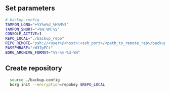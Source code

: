 
## Set parameters
```bash
# backup.config
TAMPON_LONG="+%Y%m%d_%H%M%S"
TAMPON_SHORT="+%H:%M:%S"
CONSOLE_ACTIVE=1
REPO_LOCAL="./backup_repo"
REPO_REMOTE="ssh://<user>@<host>:<ssh_port>/<path_to_remote_rep>/backup_repo_remote"
PASSPHRASE="cW37pFCt"
BORG_ARCHIVE_FORMAT="%Y-%m-%d-%H"
```

## Create repository
```bash
  source ./backup.config
  borg init --encryption=repokey $REPO_LOCAL
```
